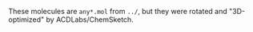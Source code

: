 These molecules are `any*.mol` from `../`, but they were rotated and "3D-optimized" by ACDLabs/ChemSketch.